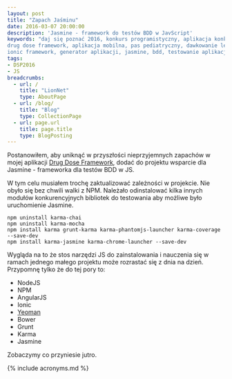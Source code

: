 ```yaml
---
layout: post
title: "Zapach Jaśminu"
date: 2016-03-07 20:00:00
description: 'Jasmine - framework do testów BDD w JavScript'
keywords: "daj się poznać 2016, konkurs programistyczny, aplikacja konkursowa,
drug dose framework, aplikacja mobilna, pas pediatryczny, dawkowanie leków, yeoman,
ionic framework, generator aplikacji, jasmine, bdd, testowanie aplikacji"
tags:
- DSP2016
- JS
breadcrumbs:
  - url: /
    title: "LionNet"
    type: AboutPage
  - url: /blog/
    title: "Blog"
    type: CollectionPage
  - url: page.url
    title: page.title
    type: BlogPosting
---
```


Postanowiłem, aby uniknąć w przyszłości nieprzyjemnych zapachów w mojej aplikacji
[Drug Dose Framework](http://lion.net.pl/2016/03/01/dam-sie-poznac.html), 
dodać do projektu wsparcie dla Jasmine - frameworka dla testów BDD w JS.

W tym celu musiałem trochę zaktualizować zależności w projekcie. Nie obyło się
bez chwili walki z NPM. Należało odinstalować kilka innych modułów konkurencyjnych
bibliotek do testowania aby możliwe było uruchomienie Jasmine.

    npm uninstall karma-chai
    npm uninstall karma-mocha
    npm install karma grunt-karma karma-phantomjs-launcher karma-coverage --save-dev
    npm install karma-jasmine karma-chrome-launcher --save-dev

Wygląda na to że stos narzędzi JS do zainstalowania i nauczenia się w ramach 
jednego małego projektu może rozrastać się z dnia na dzień. Przypomnę tylko że 
do tej pory to:

 * NodeJS
 * NPM
 * AngularJS
 * Ionic
 * [Yeoman](http://lion.net.pl/2016/03/03/yeoman-idziemy-na-front.html)
 * Bower
 * Grunt
 * Karma
 * Jasmine

Zobaczymy co przyniesie jutro.

{% include acronyms.md %}